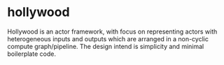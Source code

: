 # hollywood

Hollywood is an actor framework, with focus on representing actors with heterogeneous 
inputs and outputs which are arranged in a non-cyclic compute graph/pipeline. The design
intend is simplicity and minimal boilerplate code.
